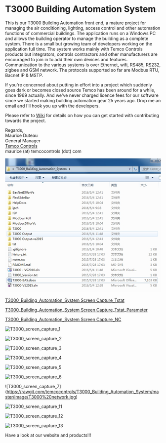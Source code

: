 T3000 Building Automation System
================================

This is our T3000 Building Automation front end, a mature project for managing the air conditioning, lighting, access control and other automation functions of commercial buildings. The application runs on a Windows PC and allows the building operator to manage the building as a complete system. There is a small but growing team of developers working on the application full time. The system works mainly with Temco Controls products but integrators, controls contractors and other manufacturers are encouraged to join in to add their own devices and features. Communication to the various systems is over Ethernet, wifi, RS485, RS232, zigbee and GSM network. The protocols supported so far are Modbus RTU, Bacnet IP & MSTP.

If you're concerned about putting in effort into a project which suddenly goes dark or becomes closed source Temco has been around for a while, since 1969 actually. And we've never charged licence fees for our software since we started making building automation gear 25 years ago. Drop me an email and I'll hook you up with the developers.

Please refer to [Wiki](https://github.com/temcocontrols/T3000_Building_Automation_System/wiki) for details on how you can get started with contributing towards the project. 

Regards,   
Maurice Duteau     
General Manager    
[Temco Controls](http://www.temcocontrols.com/)    
maurice (at) temcocontrols (dot) com

![T3000_Building_Automation_System Screen Capture_1](image/T3000_1.jpg "Description goes here")



[T3000_Building_Automation_System Screen Capture_Tstat](http://is200.imagesocket.com/images/2013/05/22/2613968-bkdu.jpg)


[T3000_Building_Automation_System Screen Capture_Tstat_Parameter](http://is100.imagesocket.com/images/2013/05/22/2613976-ddhj.jpg)


[T3000_Building_Automation_System Screen Capture_NC](http://is200.imagesocket.com/images/2013/05/22/2613977-u9dw.jpg)

![T3000_screen_capture_1](http://www.4shared.com/download/2HDba9or/1_online.bmp)     

![T3000_screen_capture_2](http://www.4shared.com/download/NF9J9Kxq/2_online.bmp)     

![T3000_screen_capture_3](http://www.4shared.com/download/lADm6SHp/3_online.bmp)     

![T3000_screen_capture_4](http://www.4shared.com/download/ZQNKCZh4/4_online.bmp)     

![T3000_screen_capture_5](http://www.4shared.com/download/HxPi2ZG-/5_online.bmp)     

![T3000_screen_capture_6](http://www.4shared.com/download/e5UYnrBu/6_online.bmp)     

![T3000_screen_capture_7] (https://rawgit.com/temcocontrols/T3000_Building_Automation_System/master/image/T3000%20network.jpg)

![T3000_screen_capture_11](http://www.4shared.com/download/vu8fHhq5/11_online.bmp)     

![T3000_screen_capture_12](http://www.4shared.com/download/JtrqZSYn/12_online.bmp)     

![T3000_screen_capture_13](http://www.4shared.com/download/kDjeOQpR/13_online.bmp)      

Have a look at our website and products!!!     

